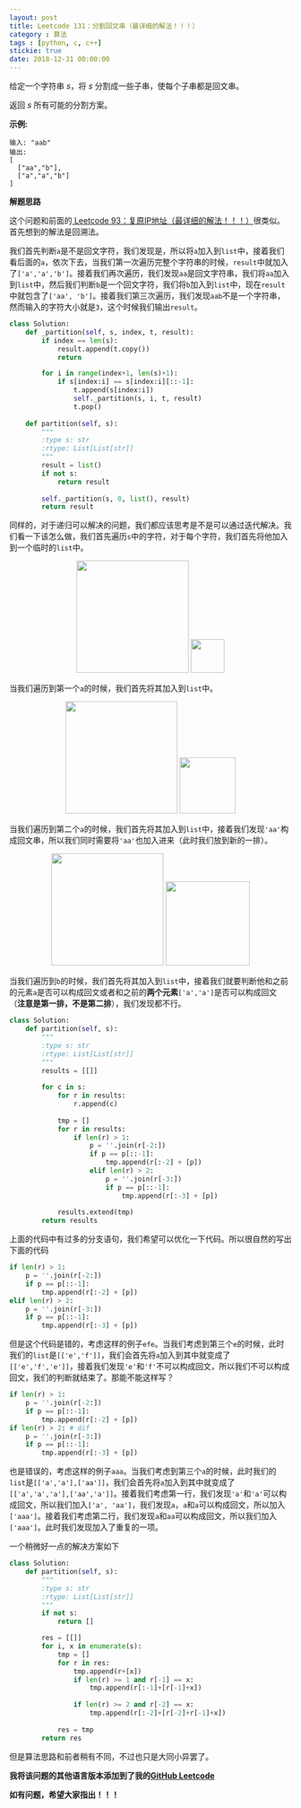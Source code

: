 ```yaml
---
layout: post
title: Leetcode 131：分割回文串（最详细的解法！！！）
category : 算法
tags : [python, c, c++]
stickie: true
date: 2018-12-31 00:00:00
---
```


给定一个字符串 *s*，将 *s* 分割成一些子串，使每个子串都是回文串。

返回 *s* 所有可能的分割方案。

**示例:**

```
输入: "aab"
输出:
[
  ["aa","b"],
  ["a","a","b"]
]
```

**解题思路**

这个问题和前面的[ Leetcode 93：复原IP地址（最详细的解法！！！）](https://blog.csdn.net/qq_17550379/article/details/82460013)很类似。首先想到的解法是回溯法。

我们首先判断`a`是不是回文字符，我们发现是，所以将`a`加入到`list`中，接着我们看后面的`a`，依次下去，当我们第一次遍历完整个字符串的时候，`result`中就加入了`['a','a','b']`。接着我们再次遍历，我们发现`aa`是回文字符串，我们将`aa`加入到`list`中，然后我们判断`b`是一个回文字符，我们将`b`加入到`list`中，现在`result`中就包含了`['aa', 'b']`。接着我们第三次遍历，我们发现`aab`不是一个字符串，然而输入的字符大小就是`3`，这个时候我们输出`result`。

```python
class Solution:
    def _partition(self, s, index, t, result):
        if index == len(s):
            result.append(t.copy())
            return 

        for i in range(index+1, len(s)+1):
            if s[index:i] == s[index:i][::-1]:
                t.append(s[index:i])
                self._partition(s, i, t, result)
                t.pop()
        
    def partition(self, s):
        """
        :type s: str
        :rtype: List[List[str]]
        """
        result = list()
        if not s:
            return result
        
        self._partition(s, 0, list(), result)
        return result
```

同样的，对于递归可以解决的问题，我们都应该思考是不是可以通过迭代解决。我们看一下该怎么做，我们首先遍历`s`中的字符，对于每个字符，我们首先将他加入到一个临时的`list`中。

<center class="half">
    <img src="https://raw.githubusercontent.com/wiki/luliyucoordinate/ImageBed/131/2018_12_31_1.png" width="200">
    <img src="https://raw.githubusercontent.com/wiki/luliyucoordinate/ImageBed/131/2018_12_31_4.png" width="60">
</center>

当我们遍历到第一个`a`的时候，我们首先将其加入到`list`中。

<center class="half">
    <img src="https://raw.githubusercontent.com/wiki/luliyucoordinate/ImageBed/131/2018_12_31_2.png" width="200">
    <img src="https://raw.githubusercontent.com/wiki/luliyucoordinate/ImageBed/131/2018_12_31_5.png" width="100">
</center>

当我们遍历到第二个`a`的时候，我们首先将其加入到`list`中，接着我们发现`'aa'`构成回文串，所以我们同时需要将`'aa'`也加入进来（此时我们放到新的一排）。

<center class="half">
    <img src="https://raw.githubusercontent.com/wiki/luliyucoordinate/ImageBed/131/2018_12_31_3.png" width="200">
    <img src="https://raw.githubusercontent.com/wiki/luliyucoordinate/ImageBed/131/2018_12_31_6.png" width="150">
</center>

当我们遍历到`b`的时候，我们首先将其加入到`list`中，接着我们就要判断他和之前的元素`a`是否可以构成回文或者和之前的**两个元素**`['a','a']`是否可以构成回文（**注意是第一排，不是第二排**），我们发现都不行。

```python
class Solution:
    def partition(self, s):
        """
        :type s: str
        :rtype: List[List[str]]
        """
        results = [[]]
        
        for c in s:
            for r in results:
                r.append(c)
                
            tmp = []
            for r in results:
                if len(r) > 1:
                    p = ''.join(r[-2:])
                    if p == p[::-1]:
                        tmp.append(r[:-2] + [p])
                    elif len(r) > 2:
                        p = ''.join(r[-3:])
                        if p == p[::-1]:
                            tmp.append(r[:-3] + [p])
                            
            results.extend(tmp)
        return results
```

上面的代码中有过多的分支语句，我们希望可以优化一下代码。所以很自然的写出下面的代码

```python
if len(r) > 1:
    p = ''.join(r[-2:])
    if p == p[::-1]:
        tmp.append(r[:-2] + [p])
elif len(r) > 2:
    p = ''.join(r[-3:])
    if p == p[::-1]:
        tmp.append(r[:-3] + [p])
```

但是这个代码是错的，考虑这样的例子`efe`。当我们考虑到第三个`e`的时候，此时我们的`list`是`[['e','f']]`，我们会首先将`a`加入到其中就变成了`[['e','f','e']]`，接着我们发现`'e'`和`'f'`不可以构成回文，所以我们不可以构成回文，我们的判断就结束了。那能不能这样写？

```python
if len(r) > 1:
    p = ''.join(r[-2:])
    if p == p[::-1]:
        tmp.append(r[:-2] + [p])
if len(r) > 2: # dif
    p = ''.join(r[-3:])
    if p == p[::-1]:
        tmp.append(r[:-3] + [p])
```

也是错误的，考虑这样的例子`aaa`。当我们考虑到第三个`a`的时候，此时我们的`list`是`[['a','a'],['aa']]`，我们会首先将`a`加入到其中就变成了`[['a','a','a'],['aa','a']]`。接着我们考虑第一行，我们发现`'a'`和`'a'`可以构成回文，所以我们加入`['a', 'aa']`，我们发现`a`，`a`和`a`可以构成回文，所以加入`['aaa']`。接着我们考虑第二行，我们发现`a`和`aa`可以构成回文，所以我们加入`['aaa']`。此时我们发现加入了重复的一项。

一个稍微好一点的解决方案如下

```python
class Solution:
    def partition(self, s):
        """
        :type s: str
        :rtype: List[List[str]]
        """
        if not s: 
            return []

        res = [[]]
        for i, x in enumerate(s):
            tmp = []
            for r in res:
                tmp.append(r+[x])
                if len(r) >= 1 and r[-1] == x: 
                    tmp.append(r[:-1]+[r[-1]+x])
                    
                if len(r) >= 2 and r[-2] == x: 
                    tmp.append(r[:-2]+[r[-2]+r[-1]+x])
                    
            res = tmp
        return res

```

但是算法思路和前者稍有不同，不过也只是大同小异罢了。

**我将该问题的其他语言版本添加到了我的[GitHub Leetcode](https://github.com/luliyucoordinate/Leetcode)**

**如有问题，希望大家指出！！！**

